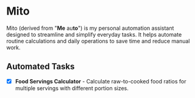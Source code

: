 # Mito

Mito (derived from "**Me** au**to**") is my personal automation assistant designed to streamline and simplify everyday tasks. It helps automate routine calculations and daily operations to save time and reduce manual work.

## Automated Tasks

- [x] **Food Servings Calculator** - Calculate raw-to-cooked food ratios for multiple servings with different portion sizes.
